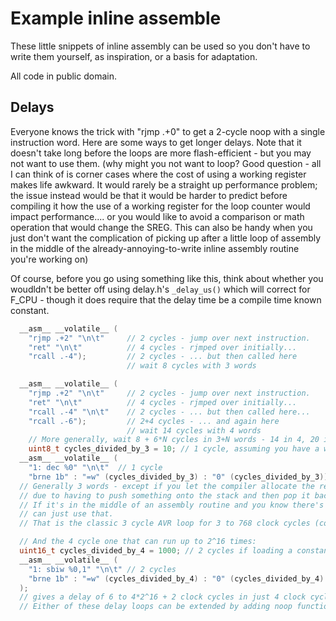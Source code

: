 # Example inline assemble
These little snippets of inline assembly can be used so you don't have to write them yourself, as inspiration, or a basis for adaptation. 

All code in public domain. 

## Delays
Everyone knows the trick with "rjmp .+0" to get a 2-cycle noop with a single instruction word. Here are some ways to get longer delays. Note that it doesn't take long before the loops are more flash-efficient - but you may not want to use them. (why might you not want to loop? Good question - all I can think of is corner cases where the cost of using a working register makes life awkward. It would rarely be a straight up performance problem; the issue instead would be that it would be harder to predict before compiling it how the use of a working register for the loop counter would impact performance.... or you would like to avoid a comparison or math operation that would change the SREG. This can also be handy when you just don't want the complication of picking up after a little loop of assembly in the middle of the already-annoying-to-write inline assembly routine you're working on)

Of course, before you go using something like this, think about whether you woudldn't be better off using delay.h's `_delay_us()` which will correct for F_CPU - though it does require that the delay time be a compile time known constant.

```c
  __asm__ __volatile__ (
    "rjmp .+2" "\n\t"     // 2 cycles - jump over next instruction.
    "ret" "\n\t"          // 4 cycles - rjmped over initially...
    "rcall .-4");         // 2 cycles - ... but then called here
                          // wait 8 cycles with 3 words

  __asm__ __volatile__ (
    "rjmp .+2" "\n\t"     // 2 cycles - jump over next instruction.
    "ret" "\n\t"          // 4 cycles - rjmped over initially...
    "rcall .-4" "\n\t"    // 2 cycles - ... but then called here...
    "rcall .-6");         // 2+4 cycles - ... and again here
                          // wait 14 cycles with 4 words                
    // More generally, wait 8 + 6*N cycles in 3+N words - 14 in 4, 20 in 5, etc. 
    uint8_t cycles_divided_by_3 = 10; // 1 cycle, assuming you have a working register...
  __asm__ __volatile__ (
    "1: dec %0" "\n\t"  // 1 cycle
    "brne 1b" : "=w" (cycles_divided_by_3) : "0" (cycles_divided_by_3)); // 2 cycles, 1 if false.
  // Generally 3 words - except if you let the compiler allocate the register, you of course don't know that it wont use more
  // due to having to push something onto the stack and then pop it back after. 
  // If it's in the middle of an assembly routine and you know there's a register that you don't care about anymore, then you
  // can just use that.
  // That is the classic 3 cycle AVR loop for 3 to 768 clock cycles (counting the ldi at the beginning; start it at 0 to get the maximum).

  // And the 4 cycle one that can run up to 2^16 times:
  uint16_t cycles_divided_by_4 = 1000; // 2 cycles if loading a constant. 
  __asm__ __volatile__ (
    "1: sbiw %0,1" "\n\t" // 2 cycles
    "brne 1b" : "=w" (cycles_divided_by_4) : "0" (cycles_divided_by_4) // 2 cycles
  );
  // gives a delay of 6 to 4*2^16 + 2 clock cycles in just 4 clock cycles. 
  // Either of these delay loops can be extended by adding noop functions (nop, rjmp .+0, etc) to the loop, too. 
```
